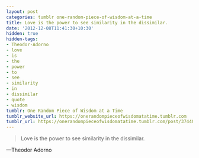 ```yaml
---
layout: post
categories: tumblr one-random-piece-of-wisdom-at-a-time
title: Love is the power to see similarity in the dissimilar.
date: '2012-12-08T11:41:30+10:30'
hidden: true
hidden-tags:
- Theodor-Adorno
- love
- is
- the
- power
- to
- see
- similarity
- in
- dissimilar
- quote
- wisdom
tumblr: One Random Piece of Wisdom at a Time
tumblr_website_url: https://onerandompieceofwisdomatatime.tumblr.com
tumblr_url: https://onerandompieceofwisdomatatime.tumblr.com/post/37440371304/love-is-the-power-to-see-similarity-in-the
---
```

> Love is the power to see similarity in the dissimilar.

—Theodor Adorno

